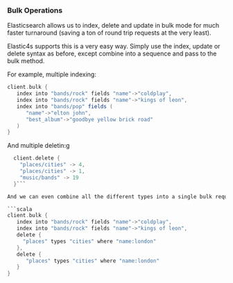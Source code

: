 ### Bulk Operations

Elasticsearch allows us to index, delete and update in bulk mode for much faster turnaround (saving a ton of round trip requests at the very least).

Elastic4s supports this is a very easy way. Simply use the index, update or delete syntax as before, except combine into a sequence and pass to the bulk method.

For example, multiple indexing:

```scala
client.bulk {
   index into "bands/rock" fields "name"->"coldplay",
   index into "bands/rock" fields "name"->"kings of leon",
   index into "bands/pop" fields (
      "name"->"elton john",
      "best_album"->"goodbye yellow brick road"
   )
}
```

And multiple deletin:g

```scala
  client.delete {
    "places/cities" -> 4,
    "places/cities" -> 1,
    "music/bands" -> 19
  }```

And we can even combine all the different types into a single bulk request:

```scala
client.bulk {
   index into "bands/rock" fields "name"->"coldplay",
   index into "bands/rock" fields "name"->"kings of leon",
   delete {
     "places" types "cities" where "name:london"
   },
   delete {
      "places" types "cities" where "name:london"
   }
}
```